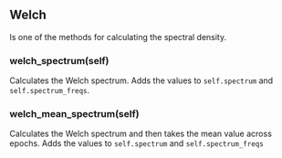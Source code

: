 ## Welch

Is one of the methods for calculating the spectral density.

### welch_spectrum(self)
Calculates the Welch spectrum.
Adds the values to `self.spectrum` and `self.spectrum_freqs`.

### welch_mean_spectrum(self)
Calculates the Welch spectrum and then takes the mean value across epochs.
Adds the values to `self.spectrum` and `self.spectrum_freqs`